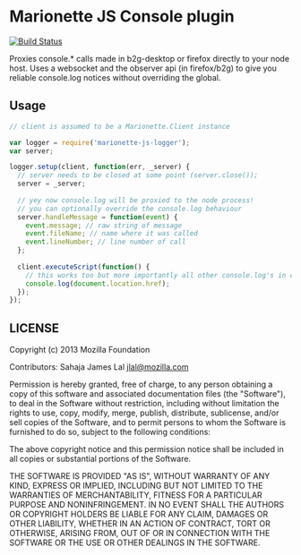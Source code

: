 # Marionette JS Console plugin

[![Build
Status](https://travis-ci.org/lightsofapollo/marionette-js-logger.png)](https://travis-ci.org/lightsofapollo/marionette-js-logger)

Proxies console.* calls made in b2g-desktop or firefox directly to your
node host. Uses a websocket and the observer api (in firefox/b2g) to
give you reliable console.log notices without overriding the global.

## Usage

```js
// client is assumed to be a Marionette.Client instance

var logger = require('marionette-js-logger');
var server;

logger.setup(client, function(err, _server) {
  // server needs to be closed at some point (server.close());
  server = _server;
  
  // yey now console.log will be proxied to the node process!
  // you can optionally override the console.log behaviour
  server.handleMessage = function(event) {
    event.message; // raw string of message
    event.fileName; // name where it was called
    event.lineNumber; // line number of call
  };
  
  client.executeScript(function() {
    // this works too but more importantly all other console.log's in content work too
    console.log(document.location.href);
  });
});

```

## LICENSE

Copyright (c) 2013 Mozilla Foundation

Contributors: Sahaja James Lal jlal@mozilla.com

Permission is hereby granted, free of charge, to any person obtaining a
copy of this software and associated documentation files (the
"Software"), to deal in the Software without restriction, including
without limitation the rights to use, copy, modify, merge, publish,
distribute, sublicense, and/or sell copies of the Software, and to
permit persons to whom the Software is furnished to do so, subject to
the following conditions:

The above copyright notice and this permission notice shall be included
in all copies or substantial portions of the Software.

THE SOFTWARE IS PROVIDED "AS IS", WITHOUT WARRANTY OF ANY KIND, EXPRESS
OR IMPLIED, INCLUDING BUT NOT LIMITED TO THE WARRANTIES OF
MERCHANTABILITY, FITNESS FOR A PARTICULAR PURPOSE AND NONINFRINGEMENT.
IN NO EVENT SHALL THE AUTHORS OR COPYRIGHT HOLDERS BE LIABLE FOR ANY
CLAIM, DAMAGES OR OTHER LIABILITY, WHETHER IN AN ACTION OF CONTRACT,
TORT OR OTHERWISE, ARISING FROM, OUT OF OR IN CONNECTION WITH THE
SOFTWARE OR THE USE OR OTHER DEALINGS IN THE SOFTWARE.
